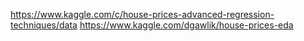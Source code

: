 https://www.kaggle.com/c/house-prices-advanced-regression-techniques/data
https://www.kaggle.com/dgawlik/house-prices-eda

